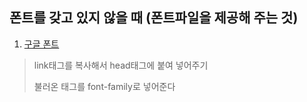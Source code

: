## 폰트를 갖고 있지 않을 때 (폰트파일을 제공해 주는 것)

1. <a href="https://fonts.google.com/">구글 폰트</a>

>link태그를 복사해서 head태그에 붙여 넣어주기
>
>불러온 태그를 font-family로 넣어준다

